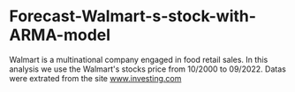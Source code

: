 # Forecast-Walmart-s-stock-with-ARMA-model

Walmart is a multinational company engaged in food retail sales. 
In this analysis we use the Walmart's stocks price from 10/2000 to 09/2022. Datas were extrated from the site www.investing.com
